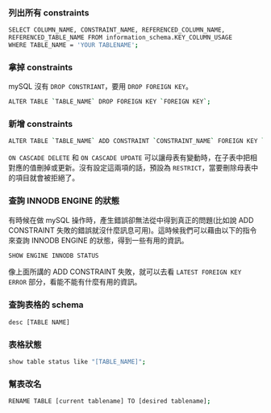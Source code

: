 ### 列出所有 constraints

```bash
SELECT COLUMN_NAME, CONSTRAINT_NAME, REFERENCED_COLUMN_NAME, 
REFERENCED_TABLE_NAME FROM information_schema.KEY_COLUMN_USAGE 
WHERE TABLE_NAME = 'YOUR TABLENAME';
```

### 拿掉 constraints

mySQL 沒有 `DROP CONSTRIANT`，要用 `DROP FOREIGN KEY`。

```bash
ALTER TABLE `TABLE_NAME` DROP FOREIGN KEY `FOREIGN KEY`;
```

### 新增 constraints

```bash
ALTER TABLE `TABLE_NAME` ADD CONSTRAINT `CONSTRAINT_NAME` FOREIGN KEY `FOREIGN_KEY_NAME` REFERENCES `REFERENCED_TABLE_NAME (REFERENCED_COLUMN_NAME)` ON CASCADE DELETE ON CASCADE UPDATE;
```

`ON CASCADE DELETE` 和 `ON CASCADE UPDATE` 可以讓母表有變動時，在子表中把相對應的值刪掉或更新。沒有設定這兩項的話，預設為 `RESTRICT`，當要刪除母表中的項目就會被拒絕了。

### 查詢 INNODB ENGINE 的狀態

有時候在做 mySQL 操作時，產生錯誤卻無法從中得到真正的問題(比如說 ADD CONSTRAINT 失敗的錯誤就沒什麼訊息可用)。這時候我們可以藉由以下的指令來查詢 INNODB ENGINE 的狀態，得到一些有用的資訊。

```bash 
SHOW ENGINE INNODB STATUS
```

像上面所講的 ADD CONSTRAINT 失敗，就可以去看 `LATEST FOREIGN KEY ERROR` 部分，看能不能有什麼有用的資訊。

### 查詢表格的 schema

```bash
desc [TABLE NAME]
```

### 表格狀態
```bash
show table status like "[TABLE_NAME]";
```

### 幫表改名
```bash
RENAME TABLE [current tablename] TO [desired tablename];
```
